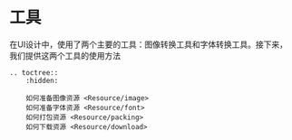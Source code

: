 # **工具**

在UI设计中，使用了两个主要的工具：图像转换工具和字体转换工具。接下来，我们提供这两个工具的使用方法


<!-- Add tool downlod link here -->


```eval_rst
.. toctree::
    :hidden:

    如何准备图像资源 <Resource/image>
    如何准备字体资源 <Resource/font>
    如何打包资源 <Resource/packing>
    如何下载资源 <Resource/download>
```
